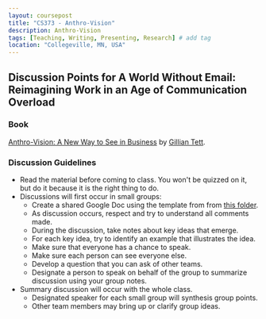 ```yaml
---
layout: coursepost
title: "CS373 - Anthro-Vision"
description: Anthro-Vision
tags: [Teaching, Writing, Presenting, Research] # add tag
location: "Collegeville, MN, USA"
---
```


## Discussion Points for A World Without Email: Reimagining Work in an Age of Communication Overload

### Book
[Anthro-Vision: A New Way to See in Business](https://www.simonandschuster.com/books/Anthro-Vision/Gillian-Tett/9781982140960) by [Gillian Tett](https://en.wikipedia.org/wiki/Gillian_Tett).

### Discussion Guidelines
- Read the material before coming to class.  You won't be quizzed on it, but do it because it is the right thing to do.
- Discussions will first occur in small groups:
  - Create a shared Google Doc using the template from from [this folder](https://drive.google.com/drive/folders/1vH8l9rZ64IT7irxYsmvnAoHzGQ5cE0Hd?usp=sharing).
  - As discussion occurs, respect and try to understand all comments made.
  - During the discussion, take notes about key ideas that emerge.  
  - For each key idea, try to identify an example that illustrates the idea.
  - Make sure that everyone has a chance to speak.
  - Make sure each person can see everyone else.
  - Develop a question that you can ask of other teams.
  - Designate a person to speak on behalf of the group to summarize discussion using your group notes.
- Summary discussion will occur with the whole class.
  - Designated speaker for each small group will synthesis group points.
  - Other team members may bring up or clarify group ideas.